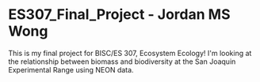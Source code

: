 # ES307_Final_Project - Jordan MS Wong
This is my final project for BISC/ES 307, Ecosystem Ecology! I'm looking at the relationship between biomass and biodiversity at the San Joaquin Experimental Range using NEON data. 